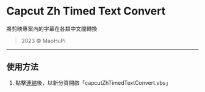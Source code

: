 # Capcut Zh Timed Text Convert

將剪映專案內的字幕在各類中文間轉換

> 2023 © MaoHuPi

---

## 使用方法

1. 點擊<a href="https://raw.githubusercontent.com/MaoHuPi/capcutZhTimedTextConvert/main/capcutZhTimedTextConvert.vbs" target="_blank">連結</a>後，以新分頁開啟「capcutZhTimedTextConvert.vbs」
